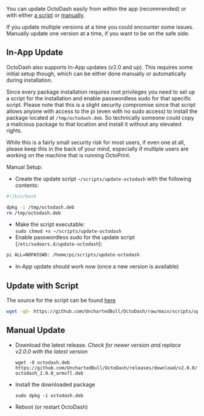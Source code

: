You can update OctoDash easily from within the app (recommended) or with either [a script](#update-with-script) or [manually](#manual-update).

If you update multiple versions at a time you could encounter some issues. Manually update one version at a time, if you want to be on the safe side.

## In-App Update

OctoDash also supports In-App updates (v2.0 and up). This requires some initial setup though, which can be either done manually or automatically during installation.

Since every package installation requires root privileges you need to set up a script for the installation and enable passwordless sudo for that specific script. Please note that this is a slight security compromise since that script allows anyone with access to the pi (even with no sudo access) to install the package located at `/tmp/octodash.deb`. So technically someone could copy a malicious package to that location and install it without any elevated rights.

While this is a fairly small security risk for most users, if even one at all, please keep this in the back of your mind, especially if multiple users are working on the machine that is running OctoPrint.

Manual Setup:

- Create the update script `~/scripts/update-octodash` with the following contents:

```bash
#!/bin/bash

dpkg -i /tmp/octodash.deb
rm /tmp/octodash.deb
```

- Make the script executable:  
  `sudo chmod +x ~/scripts/update-octodash`
- Enable passwordless sudo for the update script (`/etc/sudoers.d/update-octodash`):

```bash
pi ALL=NOPASSWD: /home/pi/scripts/update-octodash
```

- In-App update should work now (once a new version is available)

## Update with Script

The source for the script can be found [here](https://github.com/UnchartedBull/OctoDash/blob/main/scripts/update.sh)

```bash
wget -qO- https://github.com/UnchartedBull/OctoDash/raw/main/scripts/update.sh | bash
```

## Manual Update

- Download the latest release. _Check for newer version and replace v2.0.0 with the latest version_

  `wget -O octodash.deb https://github.com/UnchartedBull/OctoDash/releases/download/v2.0.0/octodash_2.0.0_armv7l.deb`

- Install the downloaded package

  `sudo dpkg -i octodash.deb`

- Reboot (or restart OctoDash)
